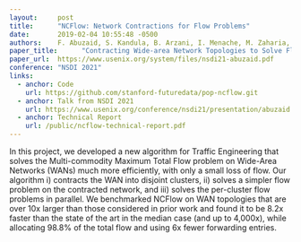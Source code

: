 ```yaml
---
layout:     post
title:      "NCFlow: Network Contractions for Flow Problems"
date:       2019-02-04 10:55:48 -0500
authors:    F. Abuzaid, S. Kandula, B. Arzani, I. Menache, M. Zaharia, P. Bailis
paper_title:      "Contracting Wide-area Network Topologies to Solve Flow Problems Quickly"
paper_url:  https://www.usenix.org/system/files/nsdi21-abuzaid.pdf
conference: "NSDI 2021"
links:
  - anchor: Code
    url: https://github.com/stanford-futuredata/pop-ncflow.git
  - anchor: Talk from NSDI 2021
    url: https://www.usenix.org/conference/nsdi21/presentation/abuzaid
  - anchor: Technical Report
    url: /public/ncflow-technical-report.pdf
---
```

In this project, we developed a new algorithm for Traffic Engineering that
solves the Multi-commodity Maximum Total Flow problem on Wide-Area Networks
(WANs) much more efficiently, with only a small loss of flow. Our algorithm i)
contracts the WAN into disjoint clusters, ii) solves a simpler flow problem on
the contracted network, and iii) solves the per-cluster flow problems in
parallel.  We benchmarked NCFlow on WAN topologies that are over 10x larger
than those considered in prior work and found it to be 8.2x faster than the
state of the art in the median case (and up to 4,000x), while allocating 98.8%
of the total flow and using 6x fewer forwarding entries.
